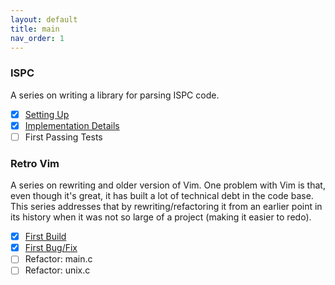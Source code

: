 ```yaml
---
layout: default
title: main
nav_order: 1
---
```


### ISPC

A series on writing a library for parsing ISPC code.

 - [x] [Setting Up](ispc/part-1)
 - [x] [Implementation Details](ispc/part-2)
 - [ ] First Passing Tests

### Retro Vim

A series on rewriting and older version of Vim. One problem with Vim is that,
even though it's great, it has built a lot of technical debt in the code base.
This series addresses that by rewriting/refactoring it from an earlier point
in its history when it was not so large of a project (making it easier to redo).

 - [x] [First Build](retro-vim/part-1)
 - [x] [First Bug/Fix](retro-vim/part-2)
 - [ ] Refactor: main.c
 - [ ] Refactor: unix.c
